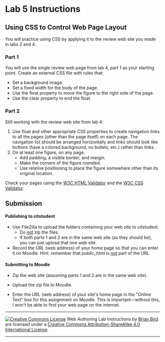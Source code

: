 # Lab 5 Instructions


## Using CSS to Control Web Page Layout

You will practice using CSS by applying it to the review web site you made in labs 2 and 4.

### Part 1

You will use the single review web page from lab 4, part 1 as your starting point. Create an external CSS file with rules that:

- Set a background image.
- Set a fixed width for the body of the page.
- Use the float property to move the figure to the right side of the page.
- Use the clear property to end the float.


### Part 2

Still working with the review web site from lab 4:

1. Use float and other appropriate CSS properties to create navigation links to all the pages (other than the page itself) on each page. The navigation list should be arranged horizontally and links should look like buttons (have a colored background, no bullets, etc.) rather than links.
2. On at least one figure, on any page:
   - Add padding, a visible border, and margin.
   - Make the corners of the figure rounded.
   - Use relative positioning to place the figure somewhere other than its original location.

Check your pages using the [W3C HTML Validator](https://validator.w3.org)  and the [W3C CSS Validator](http://jigsaw.w3.org/css-validator/).



## Submission

#### Publishing to citstudent

- Use FileZilla to upload the folders containing your web site to citstudent.
  - Do <u>not</u> zip the files.
  - If both parts 1 and 2 are in the same web site (as they should be), you can just upload that one web site.
- Record the URL (web address) of your home page so that you can enter it on Moodle.
  Hint: remember that *public_html* is <u>not</u> part of the URL.

#### Submitting to Moodle

- Zip the web site (assuming parts 1 and 2 are in the same web site).

- Upload the zip file to Moodle.

- Enter the URL (web address) of your site's home page in the "Online Text" box for this assignment on  Moodle. This is important&mdash;without this, I won't be able to find your web page on the internet.

  

------

[![Creative Commons License](https://i.creativecommons.org/l/by-sa/4.0/88x31.png)](http://creativecommons.org/licenses/by-sa/4.0/) Web Authoring Lab Instructions by [Brian Bird](https://profbird.dev) are licensed under a [Creative Commons Attribution-ShareAlike 4.0 International License](http://creativecommons.org/licenses/by-sa/4.0/). 

------------



